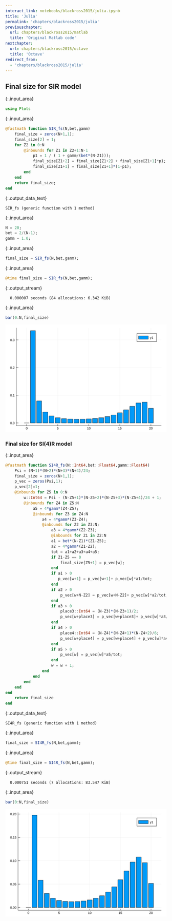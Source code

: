 ```yaml
---
interact_link: notebooks/blackross2015/julia.ipynb
title: 'Julia'
permalink: 'chapters/blackross2015/julia'
previouschapter:
  url: chapters/blackross2015/matlab
  title: 'Original Matlab code'
nextchapter:
  url: chapters/blackross2015/octave
  title: 'Octave'
redirect_from:
  - 'chapters/blackross2015/julia'
---
```


## Final size for SIR model


{:.input_area}
```julia
using Plots
```


{:.input_area}
```julia
@fastmath function SIR_fs(N,bet,gamm)
    final_size = zeros(N+1,1);
    final_size[2] = 1;
    for Z2 in 0:N
        @inbounds for Z1 in Z2+1:N-1
            p1 = 1 / ( 1 + gamm/(bet*(N-Z1)));
            final_size[Z1+2] = final_size[Z1+2] + final_size[Z1+1]*p1; 
            final_size[Z1+1] = final_size[Z1+1]*(1-p1);
        end
    end
    return final_size;
end
```




{:.output_data_text}
```
SIR_fs (generic function with 1 method)
```




{:.input_area}
```julia
N = 20;                       
bet = 2/(N-1);
gamm = 1.0;
```


{:.input_area}
```julia
final_size = SIR_fs(N,bet,gamm);
```


{:.input_area}
```julia
@time final_size = SIR_fs(N,bet,gamm);
```

{:.output_stream}
```
  0.000007 seconds (84 allocations: 6.342 KiB)

```


{:.input_area}
```julia
bar(0:N,final_size)
```




![svg](../../images/chapters/blackross2015/julia_6_0.svg)



### Final size for SI(4)R model


{:.input_area}
```julia
@fastmath function SI4R_fs(N::Int64,bet::Float64,gamm::Float64)
    Psi = (N+1)*(N+2)*(N+3)*(N+4)/24;
    final_size = zeros(N+1,1);
    p_vec = zeros(Psi,1);
    p_vec[2]=1;
    @inbounds for Z5 in 0:N
        w::Int64 = Psi - (N-Z5+1)*(N-Z5+2)*(N-Z5+3)*(N-Z5+4)/24 + 1; 
        @inbounds for Z4 in Z5:N
            a5 = 4*gamm*(Z4-Z5);
            @inbounds for Z3 in Z4:N
                a4 = 4*gamm*(Z3-Z4);
                @inbounds for Z2 in Z3:N;
                    a3 = 4*gamm*(Z2-Z3);            
                    @inbounds for Z1 in Z2:N
                    a1 = bet*(N-Z1)*(Z1-Z5);   
                    a2 = 4*gamm*(Z1-Z2);
                    tot = a1+a2+a3+a4+a5;
                    if Z1-Z5 == 0
                        final_size[Z5+1] = p_vec[w];
                    end
                    if a1 > 0
                       p_vec[w+1] = p_vec[w+1]+ p_vec[w]*a1/tot;
                    end
                    if a2 > 0
                        p_vec[w+N-Z2] = p_vec[w+N-Z2]+ p_vec[w]*a2/tot;
                    end
                    if a3 > 0
                        place3::Int64 = (N-Z3)*(N-Z3+1)/2;
                        p_vec[w+place3] = p_vec[w+place3]+ p_vec[w]*a3/tot;
                    end
                    if a4 > 0
                        place4::Int64 = (N-Z4)*(N-Z4+1)*(N-Z4+2)/6; 
                        p_vec[w+place4] = p_vec[w+place4] + p_vec[w]*a4/tot;
                    end
                    if a5 > 0
                        p_vec[w] = p_vec[w]*a5/tot;
                    end
                    w = w + 1;
                end
            end
        end
    end
end
    return final_size
end
```




{:.output_data_text}
```
SI4R_fs (generic function with 1 method)
```




{:.input_area}
```julia
final_size = SI4R_fs(N,bet,gamm);
```


{:.input_area}
```julia
@time final_size = SI4R_fs(N,bet,gamm);
```

{:.output_stream}
```
  0.000751 seconds (7 allocations: 83.547 KiB)

```


{:.input_area}
```julia
bar(0:N,final_size)
```




![svg](../../images/chapters/blackross2015/julia_11_0.svg)


